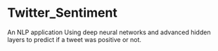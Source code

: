 # Twitter_Sentiment
An NLP application
Using deep neural networks and advanced hidden layers to predict if a tweet was positive or not.

